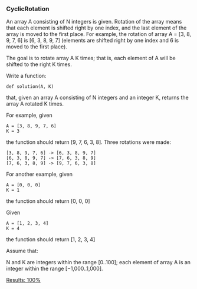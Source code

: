 <h3>CyclicRotation</h3>
An array A consisting of N integers is given. 
Rotation of the array means that each element is shifted right by one index, 
and the last element of the array is moved to the first place.
For example, the rotation of array A = [3, 8, 9, 7, 6] is [6, 3, 8, 9, 7] 
(elements are shifted right by one index and 6 is moved to the first place).

The goal is to rotate array A K times; that is, 
each element of A will be shifted to the right K times.

Write a function:

`def solution(A, K)
`

that, given an array A consisting of N integers and an integer K, returns the array A rotated K times.

For example, given

    A = [3, 8, 9, 7, 6]
    K = 3
the function should return [9, 7, 6, 3, 8]. Three rotations were made:

    [3, 8, 9, 7, 6] -> [6, 3, 8, 9, 7]
    [6, 3, 8, 9, 7] -> [7, 6, 3, 8, 9]
    [7, 6, 3, 8, 9] -> [9, 7, 6, 3, 8]
For another example, given

    A = [0, 0, 0]
    K = 1
the function should return [0, 0, 0]

Given

    A = [1, 2, 3, 4]
    K = 4
the function should return [1, 2, 3, 4]

Assume that:

N and K are integers within the range [0..100];
each element of array A is an integer within the range [−1,000..1,000].


[Results: 100%](https://app.codility.com/demo/results/trainingAVKEXC-3RY/ )
